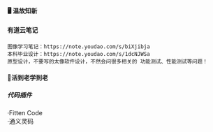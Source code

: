 #### 🖥️ 温故知新

#### 有道云笔记
```text
图像学习笔记：https://note.youdao.com/s/biXjibja
本科毕业设计：https://note.youdao.com/s/1dcNJWSa
原型设计，不要写的太像软件设计，不然会问很多相关的 功能测试、性能测试等问题！
```

#### 🌈活到老学到老

##### 代码插件
·Fitten Code	
·通义灵码

